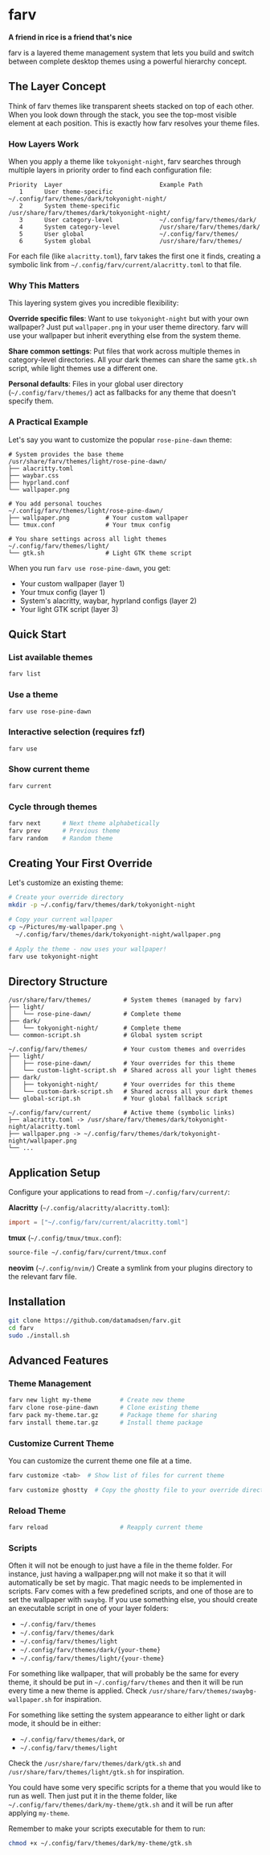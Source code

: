 # farv

**A friend in rice is a friend that's nice**

farv is a layered theme management system that lets you build and switch
between complete desktop themes using a powerful hierarchy concept.

## The Layer Concept

Think of farv themes like transparent sheets stacked on top of each other.
When you look down through the stack, you see the top-most visible element
at each position. This is exactly how farv resolves your theme files.

### How Layers Work

When you apply a theme like `tokyonight-night`, farv searches through
multiple layers in priority order to find each configuration file:

```
Priority  Layer                           Example Path
   1      User theme-specific             ~/.config/farv/themes/dark/tokyonight-night/
   2      System theme-specific           /usr/share/farv/themes/dark/tokyonight-night/
   3      User category-level             ~/.config/farv/themes/dark/
   4      System category-level           /usr/share/farv/themes/dark/
   5      User global                     ~/.config/farv/themes/
   6      System global                   /usr/share/farv/themes/
```

For each file (like `alacritty.toml`), farv takes the first one it finds,
creating a symbolic link from `~/.config/farv/current/alacritty.toml` to
that file.

### Why This Matters

This layering system gives you incredible flexibility:

**Override specific files**: Want to use `tokyonight-night` but with your
own wallpaper? Just put `wallpaper.png` in your user theme directory.
farv will use your wallpaper but inherit everything else from the system
theme.

**Share common settings**: Put files that work across multiple themes
in category-level directories. All your dark themes can share the same
`gtk.sh` script, while light themes use a different one.

**Personal defaults**: Files in your global user directory (`~/.config/farv/themes/`)
act as fallbacks for any theme that doesn't specify them.

### A Practical Example

Let's say you want to customize the popular `rose-pine-dawn` theme:

```
# System provides the base theme
/usr/share/farv/themes/light/rose-pine-dawn/
├── alacritty.toml
├── waybar.css
├── hyprland.conf
└── wallpaper.png

# You add personal touches
~/.config/farv/themes/light/rose-pine-dawn/
├── wallpaper.png          # Your custom wallpaper
└── tmux.conf              # Your tmux config

# You share settings across all light themes
~/.config/farv/themes/light/
└── gtk.sh                 # Light GTK theme script
```

When you run `farv use rose-pine-dawn`, you get:

- Your custom wallpaper (layer 1)
- Your tmux config (layer 1)
- System's alacritty, waybar, hyprland configs (layer 2)
- Your light GTK script (layer 3)

## Quick Start

### List available themes

```bash
farv list
```

### Use a theme

```bash
farv use rose-pine-dawn
```

### Interactive selection (requires fzf)

```bash
farv use
```

### Show current theme

```bash
farv current
```

### Cycle through themes

```bash
farv next      # Next theme alphabetically
farv prev      # Previous theme
farv random    # Random theme
```

## Creating Your First Override

Let's customize an existing theme:

```bash
# Create your override directory
mkdir -p ~/.config/farv/themes/dark/tokyonight-night

# Copy your current wallpaper
cp ~/Pictures/my-wallpaper.png \
  ~/.config/farv/themes/dark/tokyonight-night/wallpaper.png

# Apply the theme - now uses your wallpaper!
farv use tokyonight-night
```

## Directory Structure

```
/usr/share/farv/themes/         # System themes (managed by farv)
├── light/
│   └── rose-pine-dawn/         # Complete theme
├── dark/
│   └── tokyonight-night/       # Complete theme
└── common-script.sh            # Global system script

~/.config/farv/themes/          # Your custom themes and overrides
├── light/
│   ├── rose-pine-dawn/         # Your overrides for this theme
│   └── custom-light-script.sh  # Shared across all your light themes
├── dark/
│   ├── tokyonight-night/       # Your overrides for this theme
│   └── custom-dark-script.sh   # Shared across all your dark themes
└── global-script.sh            # Your global fallback script

~/.config/farv/current/         # Active theme (symbolic links)
├── alacritty.toml -> /usr/share/farv/themes/dark/tokyonight-night/alacritty.toml
├── wallpaper.png -> ~/.config/farv/themes/dark/tokyonight-night/wallpaper.png
└── ...
```

## Application Setup

Configure your applications to read from `~/.config/farv/current/`:

**Alacritty** (`~/.config/alacritty/alacritty.toml`):

```toml
import = ["~/.config/farv/current/alacritty.toml"]
```

**tmux** (`~/.config/tmux/tmux.conf`):

```bash
source-file ~/.config/farv/current/tmux.conf
```

**neovim** (`~/.config/nvim/`)
Create a symlink from your plugins directory to the relevant farv file.

## Installation

```bash
git clone https://github.com/datamadsen/farv.git
cd farv
sudo ./install.sh
```

## Advanced Features

### Theme Management

```bash
farv new light my-theme        # Create new theme
farv clone rose-pine-dawn      # Clone existing theme
farv pack my-theme.tar.gz      # Package theme for sharing
farv install theme.tar.gz      # Install theme package
```

### Customize Current Theme

You can customize the current theme one file at a time.

```bash
farv customize <tab>  # Show list of files for current theme
```

```bash
farv customize ghostty  # Copy the ghostty file to your override directory
```

### Reload Theme

```bash
farv reload                    # Reapply current theme
```

### Scripts

Often it will not be enough to just have a file in the theme folder. For
instance, just having a wallpaper.png will not make it so that it will
automatically be set by magic. That magic needs to be implemented in scripts.
Farv comes with a few predefined scripts, and one of those are to set the
wallpaper with `swaybg`. If you use something else, you should create an
executable script in one of your layer folders:

- `~/.config/farv/themes`
- `~/.config/farv/themes/dark`
- `~/.config/farv/themes/light`
- `~/.config/farv/themes/dark/{your-theme}`
- `~/.config/farv/themes/light/{your-theme}`

For something like wallpaper, that will probably be the same for every theme, it
should be put in `~/.config/farv/themes` and then it will be run every time a
new theme is applied. Check `/usr/share/farv/themes/swaybg-wallpaper.sh` for
inspiration.

For something like setting the system appearance to either light or dark mode,
it should be in either:

- `~/.config/farv/themes/dark`, or
- `~/.config/farv/themes/light`

Check the `/usr/share/farv/themes/dark/gtk.sh` and
`/usr/share/farv/themes/light/gtk.sh` for inspiration.

You could have some very specific scripts for a theme that you would like to run
as well. Then just put it in the theme folder, like
`~/.config/farv/themes/dark/my-theme/gtk.sh` and it will be run after applying
`my-theme`.

Remember to make your scripts executable for them to run:

```bash
chmod +x ~/.config/farv/themes/dark/my-theme/gtk.sh
```

